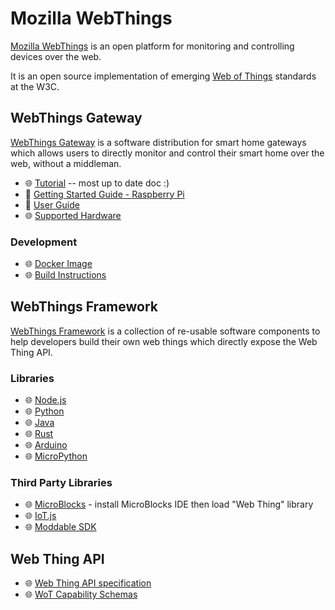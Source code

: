 # Mozilla WebThings

[Mozilla WebThings](https://iot.mozilla.org/) is an open platform for monitoring and controlling devices over the web.

It is an open source implementation of emerging [Web of Things](https://www.w3.org/WoT/) standards at the W3C.

## WebThings Gateway
[WebThings Gateway](https://iot.mozilla.org/gateway/) is a software distribution for smart home gateways which allows users to directly monitor and control their smart home over the web, without a middleman.
* 🌐 [Tutorial](https://docs.google.com/document/d/1yR0UcwdvmhzFIOGS-9enoeSiKqHAFlGZY7AkYmiMcXo/edit#heading=h.1y4m2zfpf52f) -- most up to date doc :)
* 📝 [Getting Started Guide - Raspberry Pi](./gateway-getting-started-guide.md)
* 📝 [User Guide](./gateway-user-guide.md)
* 🌐 [Supported Hardware](https://github.com/mozilla-iot/wiki/wiki/Supported-Hardware)

### Development
* 🌐 [Docker Image](https://hub.docker.com/r/mozillaiot/gateway)
* 🌐 [Build Instructions](https://github.com/mozilla-iot/gateway#readme)

## WebThings Framework

[WebThings Framework](https://iot.mozilla.org/framework/) is a collection of re-usable software components to help developers build their own web things which directly expose the Web Thing API.

### Libraries
* 🌐 [Node.js](https://github.com/mozilla-iot/webthing-node)
* 🌐 [Python](https://github.com/mozilla-iot/webthing-python)
* 🌐 [Java](https://github.com/mozilla-iot/webthing-java)
* 🌐 [Rust](https://github.com/mozilla-iot/webthing-rust)
* 🌐 [Arduino](https://github.com/mozilla-iot/webthing-arduino)
* 🌐 [MicroPython](https://github.com/mozilla-iot/webthing-upy)

### Third Party Libraries
* 🌐 [MicroBlocks](http://microblocks.fun/iot.html) - install MicroBlocks IDE then load "Web Thing" library
* 🌐 [IoT.js](https://github.com/rzr/webthing-iotjs)
* 🌐 [Moddable SDK](https://github.com/Moddable-OpenSource/moddable/blob/public/documentation/network/webthings.md)

## Web Thing API
* 🌐 [Web Thing API specification](https://iot.mozilla.org/wot/)
* 🌐 [WoT Capability Schemas](https://iot.mozilla.org/schemas/)
